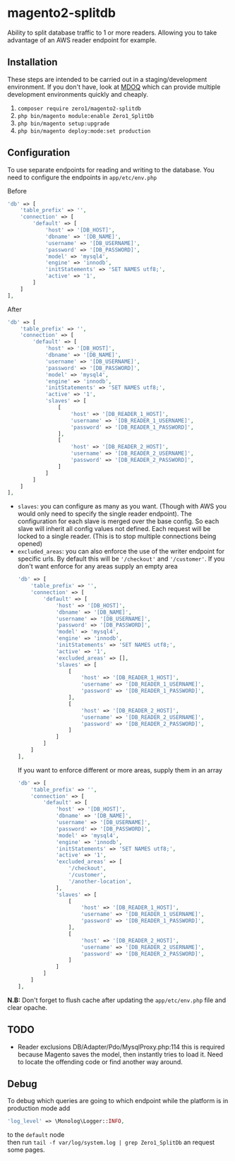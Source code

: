 # magento2-splitdb
Ability to split database traffic to 1 or more readers. Allowing you to take advantage of an AWS reader endpoint for example.

## Installation
These steps are intended to be carried out in a staging/development environment. 
If you don't have, look at [MDOQ](https://www.mdoq.io) which can provide multiple development environments quickly and cheaply.

1. `composer require zero1/magento2-splitdb`
2. `php bin/magento module:enable Zero1_SplitDb`
3. `php bin/magento setup:upgrade`
4. `php bin/magento deploy:mode:set production`

## Configuration
To use separate endpoints for reading and writing to the database. You need to configure the endpoints in `app/etc/env.php`

Before
```php
'db' => [
    'table_prefix' => '',
    'connection' => [
        'default' => [
            'host' => '[DB_HOST]',
            'dbname' => '[DB_NAME]',
            'username' => '[DB_USERNAME]',
            'password' => '[DB_PASSWORD]',
            'model' => 'mysql4',
            'engine' => 'innodb',
            'initStatements' => 'SET NAMES utf8;',
            'active' => '1',
        ]
    ]
],
```
After
```php
'db' => [
    'table_prefix' => '',
    'connection' => [
        'default' => [
            'host' => '[DB_HOST]',
            'dbname' => '[DB_NAME]',
            'username' => '[DB_USERNAME]',
            'password' => '[DB_PASSWORD]',
            'model' => 'mysql4',
            'engine' => 'innodb',
            'initStatements' => 'SET NAMES utf8;',
            'active' => '1',
            'slaves' => [
                [
                    'host' => '[DB_READER_1_HOST]',
                    'username' => '[DB_READER_1_USERNAME]',
                    'password' => '[DB_READER_1_PASSWORD]',
                ],
                [
                    'host' => '[DB_READER_2_HOST]',
                    'username' => '[DB_READER_2_USERNAME]',
                    'password' => '[DB_READER_2_PASSWORD]',
                ]
            ]
        ]
    ]
],
```

- `slaves`: you can configure as many as you want. (Though with AWS you would only need to specify the single reader endpoint).
  The configuration for each slave is merged over the base config. So each slave will inherit all config values not defined.
  Each request will be locked to a single reader. (This is to stop multiple connections being opened)
- `excluded_areas`: you can also enforce the use of the writer endpoint for specific urls. By default this will be `'/checkout'` and `'/customer'`.
  If you don't want enforce for any areas supply an empty area   
  ```php
  'db' => [
      'table_prefix' => '',
      'connection' => [
          'default' => [
              'host' => '[DB_HOST]',
              'dbname' => '[DB_NAME]',
              'username' => '[DB_USERNAME]',
              'password' => '[DB_PASSWORD]',
              'model' => 'mysql4',
              'engine' => 'innodb',
              'initStatements' => 'SET NAMES utf8;',
              'active' => '1',
              'excluded_areas' => [],
              'slaves' => [
                  [
                      'host' => '[DB_READER_1_HOST]',
                      'username' => '[DB_READER_1_USERNAME]',
                      'password' => '[DB_READER_1_PASSWORD]',
                  ],
                  [
                      'host' => '[DB_READER_2_HOST]',
                      'username' => '[DB_READER_2_USERNAME]',
                      'password' => '[DB_READER_2_PASSWORD]',
                  ]
              ]
          ]
      ]
  ],
  ```
  If you want to enforce different or more areas, supply them in an array
  ```php
  'db' => [
      'table_prefix' => '',
      'connection' => [
          'default' => [
              'host' => '[DB_HOST]',
              'dbname' => '[DB_NAME]',
              'username' => '[DB_USERNAME]',
              'password' => '[DB_PASSWORD]',
              'model' => 'mysql4',
              'engine' => 'innodb',
              'initStatements' => 'SET NAMES utf8;',
              'active' => '1',
              'excluded_areas' => [
                  '/checkout',
                  '/customer',
                  '/another-location',
              ],
              'slaves' => [
                  [
                      'host' => '[DB_READER_1_HOST]',
                      'username' => '[DB_READER_1_USERNAME]',
                      'password' => '[DB_READER_1_PASSWORD]',
                  ],
                  [
                      'host' => '[DB_READER_2_HOST]',
                      'username' => '[DB_READER_2_USERNAME]',
                      'password' => '[DB_READER_2_PASSWORD]',
                  ]
              ]
          ]
      ]
  ],
  ``` 
**N.B:** Don't forget to flush cache after updating the `app/etc/env.php` file and clear opache.

## TODO
- Reader exclusions
  DB/Adapter/Pdo/MysqlProxy.php:114 this is required because Magento saves the model, then instantly tries to load it. 
  Need to locate the offending code or find another way around.

## Debug
To debug which queries are going to which endpoint while the platform is in production mode
add 
```php
'log_level' => \Monolog\Logger::INFO,
```
to the `default` node  
then run `tail -f var/log/system.log | grep Zero1_SplitDb` an request some pages.